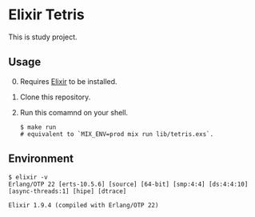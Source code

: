 # Elixir Tetris

This is study project.

## Usage

0. Requires [Elixir](https://elixir-lang.org) to be installed.

1. Clone this repository.

2. Run this comamnd on your shell.
    ```shell
    $ make run
    # equivalent to `MIX_ENV=prod mix run lib/tetris.exs`.
    ```

## Environment
```shell
$ elixir -v
Erlang/OTP 22 [erts-10.5.6] [source] [64-bit] [smp:4:4] [ds:4:4:10] [async-threads:1] [hipe] [dtrace]

Elixir 1.9.4 (compiled with Erlang/OTP 22)
```
